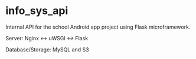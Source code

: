 # info_sys_api

Internal API for the school Android app project using Flask microframework.

Server:
Nginx <-> uWSGI <-> Flask

Database/Storage:
MySQL and S3
